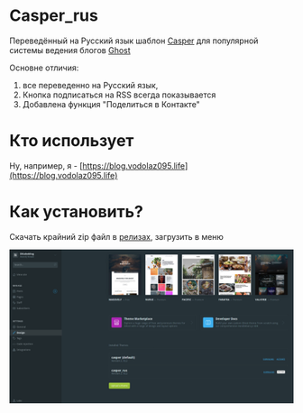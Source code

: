 # Casper_rus

Переведённый на Русский язык шаблон [Casper](http://github.com/tryghost/casper) для популярной системы ведения блогов [Ghost](http://github.com/tryghost/ghost)

Основне отличия: 
1. все переведенно на Русский язык, 
2. Кнопка подписаться на RSS всегда показывается
3. Добавлена функция "Поделиться в Контакте"


Кто использует
===============

Ну, например, я - [https://blog.vodolaz095.life](https://blog.vodolaz095.life)

Как установить?
===============

Скачать крайний zip файл в [релизах](https://github.com/vodolaz095/casper_ru/releases), загрузить в меню
   
![как загрузить шаблон](https://raw.githubusercontent.com/vodolaz095/casper_ru/master/assets/KqSGRAvvE.png)
